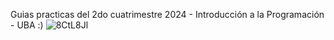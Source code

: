 Guias practicas del 2do cuatrimestre 2024 - Introducción a la Programación - UBA
:)
![8CtL8Jl](https://github.com/user-attachments/assets/60fa55f4-8115-4c96-94cc-fce08d738497)
